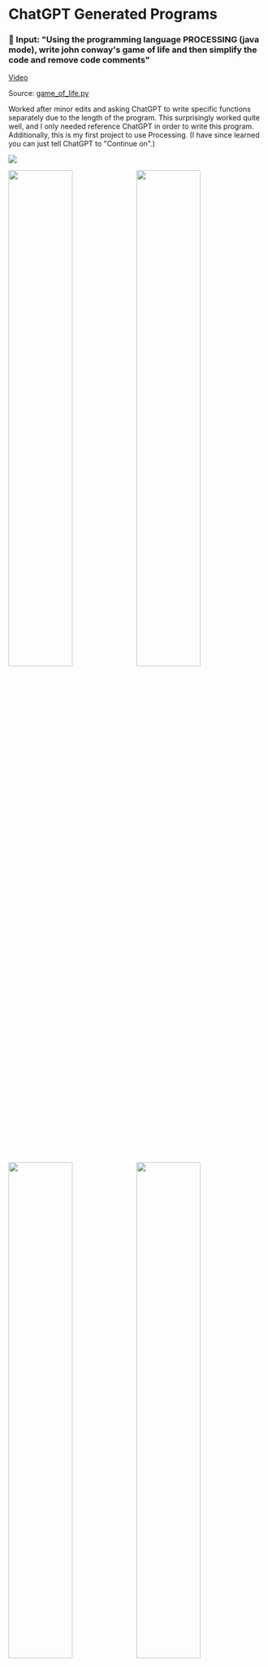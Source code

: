# ChatGPT Generated Programs


### 🤖️ Input: "Using the programming language PROCESSING (java mode), write john conway's game of life and then simplify the code and remove code comments"

[Video](https://v.usetapes.com/h4XFbxRH9F)

Source: [game_of_life.py](https://github.com/kennycason/chatgpt/blob/main/game_of_life.pde)


Worked after minor edits and asking ChatGPT to write specific functions separately due to the length of the program. 
This surprisingly worked quite well, and I only needed reference ChatGPT in order to write this program. 
Additionally, this is my first project to use Processing. (I have since learned you can just tell ChatGPT to "Continue on".)

<img src="https://github.com/kennycason/chatgpt/blob/main/output/game_of_life_running.png?raw=true" />

<img src="https://github.com/kennycason/chatgpt/blob/main/output/game_of_life01.png?raw=true" width="50%"/><img src="https://github.com/kennycason/chatgpt/blob/main/output/game_of_life02.png?raw=true" width="50%"/><img src="https://github.com/kennycason/chatgpt/blob/main/output/game_of_life03.png?raw=true" width="50%"/><img src="https://github.com/kennycason/chatgpt/blob/main/output/game_of_life04.png?raw=true" width="50%"/>



### 🤖️ Input: "Using python programming language write a mandelbrot zoom program in pygame"

Source: [mandelbrot_zoom.py](https://github.com/kennycason/chatgpt/blob/main/mandelbrot_zoom.py)

I was again happily surprised that the code both compiled and ran. The only issue I encountered was that the Mandelbrot Zoom was being re-rendered every game loop instead of only when there were changes to its zoom & position. This was an easy update, and below are some example GIFs that I compiled from some output screenshots. I'm pretty confident that I could have just asked ChatGPT to make such improvements, and even handle the image output, but I was hitting rate-limit issues with the API.

<img src="https://github.com/kennycason/chatgpt/blob/main/output/mandelbrot_zoom1.gif?raw=true" width="33%" /><img src="https://github.com/kennycason/chatgpt/blob/main/output/mandelbrot_zoom2.gif?raw=true" width="33%" /><img src="https://github.com/kennycason/chatgpt/blob/main/output/mandelbrot_zoom3.gif?raw=true" width="33%" />



### 🤖️ Input: "Using the programming language PROCESSING, write a program to draw a psychedelic fractal zoom"

Source: [pyschedelic_fractal.pde](https://github.com/kennycason/chatgpt/blob/main/psychedelic_fractal.pde)

[Video](https://v.usetapes.com/tN8SdeBlYD)

Output: 
> Here is a simple implementation of a psychedelic fractal zoom in the programming language Processing:
> This code generates a psychedelic fractal zoom by drawing a series of lines with random colors at each iteration. The zoom level is gradually increased over time, resulting in a constantly changing and mesmerizing visual effect.

Worked after moving `size(500, 500);` into the `setup()` function.

<img src="https://github.com/kennycason/chatgpt/blob/main/output/psychedelic_fractal02.png?raw=true" width="33%"/><img src="https://github.com/kennycason/chatgpt/blob/main/output/psychedelic_fractal03.png?raw=true" width="33%"/><img src="https://github.com/kennycason/chatgpt/blob/main/output/psychedelic_fractal04.png?raw=true" width="33%"/>



### 🤖️ Input: "Write python code to control dc motor with L298N Motor Driver Controller with reverse and forward"

Source: [dc_motor_with_l298n.py](https://github.com/kennycason/chatgpt/blob/main/dc_motor_with_l298n.py)

I was quite surprised as to the breadth of ChatGPT with this one. 
It was able to generate a working Python code to control two DC motors via the L298N Motor Driver Controller with reverse and forward.
The generated code had a minor bug that prevented reverse from working, otherwise it worked out-of-the-box. 
I tested it on a robotic tank I have been working on.



### 🤖️ Input: "Write a simple neural network in python and then remove code comments"

Source: [neural_network.py](https://github.com/kennycason/chatgpt/blob/main/neural_network.py)

Code worked as-is.

Target Vector: `[0, 1, 1, 0]`
Output:
```bash
[[0.03896381]
[0.95923365]
[0.96770453]
[0.04000064]]
```

### 🤖️ Input: "Write code using tensorflow for a simple auto-encoder with training data random 4d vectors"

Source: [autoencoder.py](https://github.com/kennycason/chatgpt/blob/main/autoencoder.py)

Code worked as-is, though I modified logging + epoch count.

Output:
```bash
Original input: [[0.27955452 0.20003414 0.38206231 0.71578143]]
Decoded output: [[0.21143627 0.1500811  0.30098823 0.6853668 ]]
Noisy input: [[0.36291848 0.20566826 0.39934306 0.81038985]]
Decoded Noise output: [[0.28726333 0.15678793 0.31848305 0.7758708 ]]
```



### 🤖️ Input: "Using the python programming language that please write a program for visually pleasing infinite psychedelic pattern."

I was indeed pleased with the result!

Source: [visually_pleasing_infinite_pattern.py](https://github.com/kennycason/chatgpt/blob/main/visually_pleasing_infinite_pattern.py)

[Video](https://v.usetapes.com/lhoOLUoir8)

<img src="https://github.com/kennycason/chatgpt/blob/main/output/visually_pleasing_infinite_pyschedelic_pattern.png?raw=true" />


### 🤖️ Input:  "Write python code to read camera data via picamera2 and detect faces with opencv."

Source: [opencv_face_detection.py](https://github.com/kennycason/chatgpt/blob/main/opencv_face_detection.py)

### 🤖️ Input: "Write python code for blackjack game"

File: [blackjack.py](https://github.com/kennycason/chatgpt/blob/main/blackjack.py)

I finished the final lines of code myself due to ChatGPT output buffer max length.

```shell
Your hand:
10 of Hearts
3 of Spades
Dealer's hand:
10 of Diamonds
Your hand:
10 of Hearts
3 of Spades
10 of Clubs
You busted! Dealer wins.
```
```shell
Your hand:
5 of Spades
1 of Diamonds
Dealer's hand:
10 of Clubs
Your hand:
5 of Spades
1 of Diamonds
2 of Spades
Your hand:
5 of Spades
1 of Diamonds
2 of Spades
1 of Hearts
Your hand:
5 of Spades
1 of Diamonds
2 of Spades
1 of Hearts
10 of Clubs
You win!
```

Source: [blackjack2.py](https://github.com/kennycason/chatgpt/blob/main/blackjack2.py)

Worked as-is

```shell
Your hand:
7 of Hearts
10 of Clubs
Dealer's hand:
2 of Clubs
Dealer's hand:
2 of Clubs
7 of Spades
10 of Hearts
You Lose!
```



### 🤖️ Input: "Using the Python programming language write code to generate pokemon like techno music"

While not particularly Pokémon like, I was surprised this program worked. I only needed to download a few WAV files.

Source: [pokemon_like_techno.py](https://github.com/kennycason/chatgpt/blob/main/pokemon_like_techno.py)



### 🤖️ Input: "Using the python programming language and pygame library and only geometry shapes, write a simple bomberman game**"

The generated code had a couple issues such as `bomberman_x` and `bomberman_y` being undefined, and the player + background colors were the same.
I was still impressed that I was able to get nearly working `PyGame` starter program with working Joystick controls. 

Source: [bomberman.py](https://github.com/kennycason/chatgpt/blob/main/bomberman.py)

<img src="https://github.com/kennycason/chatgpt/blob/main/output/bomberman_pygame.png?raw=true" width="50%"/>



### 🤖️ Input: "Using the programming language PROCESSING (java mode), write a program to draw a psychedelic pattern"

Source: [pyschedelic_pattern.pde](https://github.com/kennycason/chatgpt/blob/main/pyschedelic_pattern.pde)

Worked after minor editing.

<img src="https://github.com/kennycason/chatgpt/blob/main/output/psychedelic_pattern01.png?raw=true" width="33%"/><img src="https://github.com/kennycason/chatgpt/blob/main/output/psychedelic_pattern03.png?raw=true" width="33%"/>



### 🤖️ Improve Chinese Blog Post - 遗传算法与重现画像

[Google Doc 遗传算法与重现画像](https://docs.google.com/document/d/1hLsP1NeJ-Huv7-mNarOGKzyI_FoeC15tJae2-86gt9U/edit#)

This was a blog post I wrote in Chinese previously on the subject of generating images using genetic algorithms. Linked below is a Google Doc which shows the before and after for each paragraph. I was quite impressed with the results and ChatGPT was even able to explain it's reasoning for its changes.




### 🤖️ Chinese Lesson - 显微镜与微生物 / Microscopes & Microorganisms

Lesson: [chinese_lesson_microscopes_microorganisms.md](https://github.com/kennycason/chatgpt/blob/main/chinese_lesson_microscopes_microorganisms.md)

This project/experiment was motivated by the success I had using ChatGPT to improve my Chinese post on genetic algorithms.



### 🤖️ Short Stories

[Hell](https://github.com/kennycason/chatgpt/blob/main/short_story_hell.txt) - "Write short story about reality hell and god that will give me an existential crisis"

[Transcension](https://github.com/kennycason/chatgpt/blob/main/short_story_transcension.txt) - "Write a short story about transcension and the full realization of absolute infinity"

